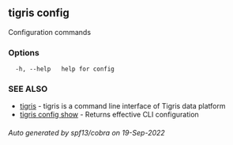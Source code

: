 ## tigris config

Configuration commands

### Options

```
  -h, --help   help for config
```

### SEE ALSO

- [tigris](tigris.md) - tigris is a command line interface of Tigris data platform
- [tigris config show](tigris_config_show.md) - Returns effective CLI configuration

###### Auto generated by spf13/cobra on 19-Sep-2022
